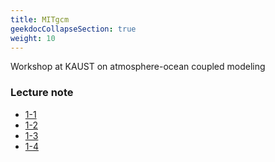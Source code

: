 ```yaml
---
title: MITgcm
geekdocCollapseSection: true
weight: 10
---
```


Workshop at KAUST on atmosphere-ocean coupled modeling

### Lecture note
- [1-1](/files/kaust2024/L1_1.pdf)
- [1-2](/files/kaust2024/L1_2.pdf)
- [1-3](/files/kaust2024/L1_3.pdf)
- [1-4](/files/kaust2024/L1_4.pdf)